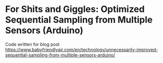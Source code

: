 # For Shits and Giggles: Optimized Sequential Sampling from Multiple Sensors (Arduino)

Code written for blog post https://www.babyfriendlyair.com/en/technology/unnecessarily-improved-sequential-sampling-from-multiple-sensors-arduino/
